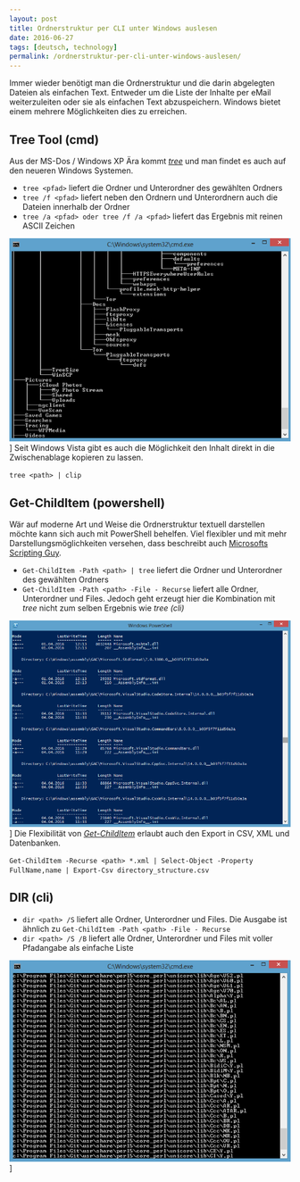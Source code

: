 ```yaml
---
layout: post
title: Ordnerstruktur per CLI unter Windows auslesen
date: 2016-06-27
tags: [deutsch, technology]
permalink: /ordnerstruktur-per-cli-unter-windows-auslesen/
---
```


Immer wieder benötigt man die Ordnerstruktur und die darin abgelegten Dateien als einfachen Text. Entweder um die Liste der Inhalte per eMail weiterzuleiten oder sie als einfachen Text abzuspeichern. Windows bietet einem mehrere Möglichkeiten dies zu erreichen.

## Tree Tool (cmd)

Aus der MS-Dos / Windows XP Ära kommt [_tree_](https://www.microsoft.com/resources/documentation/windows/xp/all/proddocs/en-us/tree.mspx?mfr=true) und man findet es auch auf den neueren Windows Systemen.

* `tree <pfad>` liefert die Ordner und Unterordner des gewählten Ordners
* `tree /f <pfad>` liefert neben den Ordnern und Unterordnern auch die Dateien innerhalb der Ordner
* `tree /a <pfad> oder tree /f /a <pfad>` liefert das Ergebnis mit reinen ASCII Zeichen

![Directory Listing CMD tree](/img/2016/directory-listing-cmd-tree.png)]
Seit Windows Vista gibt es auch die Möglichkeit den Inhalt direkt in die Zwischenablage kopieren zu lassen.

`tree <path> | clip`

## Get-ChildItem (powershell)

Wär auf moderne Art und Weise die Ordnerstruktur textuell darstellen möchte kann sich auch mit PowerShell behelfen. Viel flexibler und mit mehr Darstellungsmöglichkeiten versehen, dass beschreibt auch [Microsofts Scripting Guy](https://blogs.technet.microsoft.com/heyscriptingguy/2014/02/03/list-files-in-folders-and-subfolders-with-powershell/).

* `Get-ChildItem -Path <path> | tree` liefert die Ordner und Unterordner des gewählten Ordners
* `Get-ChildItem -Path <path> -File - Recurse` liefert alle Ordner, Unterordner und Files. Jedoch geht erzeugt hier die Kombination mit _tree_ nicht zum selben Ergebnis wie _tree (cli)_

![Direcotry Listing PowerShell](/img/2016/direcotry-listing-powershell.png)]
Die Flexibilität von [_Get-ChildItem_](https://technet.microsoft.com/en-us/library/hh849800.aspx) erlaubt auch den Export in CSV, XML und Datenbanken.

`Get-ChildItem -Recurse <path> *.xml | Select-Object -Property FullName,name | Export-Csv directory_structure.csv`

## DIR (cli)

* `dir <path> /S` liefert alle Ordner, Unterordner und Files. Die Ausgabe ist ähnlich zu `Get-ChildItem -Path <path> -File - Recurse`
* `dir <path> /S /B` liefert alle Ordner, Unterordner und Files mit voller Pfadangabe als einfache Liste

![Directory Listing CMD DIR](/img/2016/directory-listing-cmd-dir.png)]